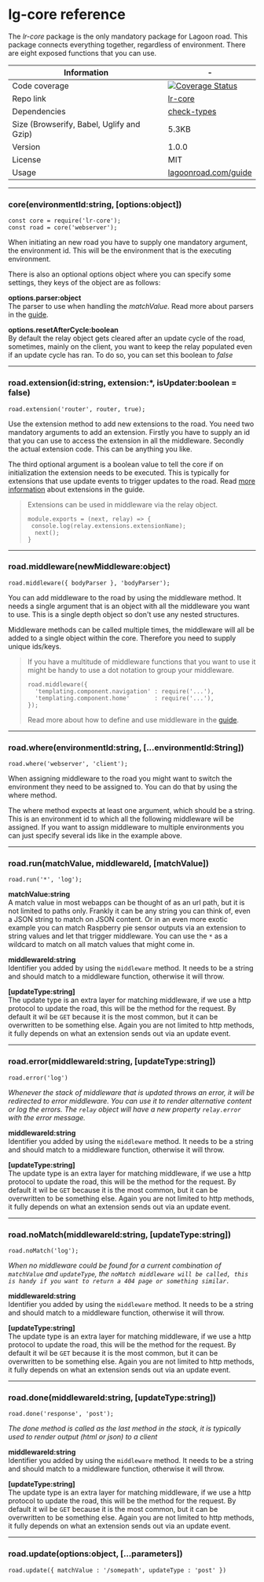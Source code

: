 # lg-core reference

The _lr-core_ package is the only mandatory package for Lagoon road. This package connects everything together, regardless of environment. There are eight exposed functions that you can use.

| Information | - |
| ----------- | - |
| Code coverage | [![Coverage Status](https://coveralls.io/repos/github/lagoon-road/lr-core/badge.svg?branch=master)](https://coveralls.io/github/lagoon-road/lr-core?branch=master) |
| Repo link | [lr-core](https://github.com/lagoon-road/lr-core) |
| Dependencies | [check-types](https://www.npmjs.com/package/check-types) |
| Size (Browserify, Babel, Uglify and Gzip)| 5.3KB |
| Version | 1.0.0 |
| License | MIT |
| Usage | [lagoonroad.com/guide](https://www.lagoonroad.com/guide) |

---

### core(environmentId:string, [options:object])

```
const core = require('lr-core');
const road = core('webserver');
```
When initiating an new road you have to supply one mandatory argument, the environment id. This will be the environment that is the executing environment.

There is also an optional options object where you can specify some settings, they keys of the object are as follows:

**options.parser:object**  
The parser to use when handling the _matchValue_. Read more about parsers in the [guide](https://lagoonroad.com/guide#parsers).

**options.resetAfterCycle:boolean**  
By default the relay object gets cleared after an update cycle of the road, sometimes, mainly on the client, you want to keep the relay populated even if an update cycle has ran. To do so, you can set this boolean to  _false_

---

### road.extension(id:string, extension:*, isUpdater:boolean = false)

```
road.extension('router', router, true);
```
Use the extension method to add new extensions to the road. You need two mandatory arguments to add an extension. Firstly you have to supply an id that you can use to access the extension in all the middleware. Secondly the actual extension code. This can be anything you like.

The third optional argument is a boolean value to tell the core if on initialization the extension needs to be executed. This is typically for extensions that use update events to trigger updates to the road. Read [more information](https://lagoonroad.com/guide#extensions) about extensions in the guide.

> Extensions can be used in middleware via the relay object.
> ```
> module.exports = (next, relay) => {
>  console.log(relay.extensions.extensionName);
>   next();
> }
>```

---

### road.middleware(newMiddleware:object)

```
road.middleware({ bodyParser }, 'bodyParser');
```

You can add middleware to the road by using the middleware method. It needs a single argument that is an object with all the middleware you want to use. This is a single depth object so don't use any nested structures.

Middleware methods can be called multiple times, the middleware will all be added to a single object within the core. Therefore you need to supply unique ids/keys.

> If you have a multitude of middleware functions that you  want to use it might be handy to use a dot notation to  group your middleware.
> ```
> road.middleware({
>   'templating.component.navigation' : require('...'),  
>   'templating.component.home'       : require('...'),  
> });
> ```
> Read more about how to define and use middleware in the [guide](https://lagoonroad.com/guide#middleware).

---

### road.where(environmentId:string, [...environmentId:String])

```
road.where('webserver', 'client');
```
When assigning middleware to the road you might want to switch the environment they need to be assigned to. You can do that by using the where method.

The where method expects at least one argument, which should be a string. This is an environment id to which all the following middleware will be assigned. If you want to assign middleware to multiple environments you can just specify several ids like in the example above.

---

### road.run(matchValue, middlewareId, [matchValue])

```
road.run('*', 'log');
```

**matchValue:string**  
A match value in most webapps can be thought of as an url path, but it is not limited to paths only. Frankly it can be any string you can think of, even a JSON string to match on JSON content. Or in an even more exotic example you can match Raspberry pie sensor outputs via an extension to string values and let that trigger middleware. You can use the `*` as a wildcard to match on all match values that might come in.

**middlewareId:string**  
Identifier you added by using the `middleware` method. It needs to be a string and should match to a middleware function, otherwise it will throw.

**[updateType:string]**  
The update type is an extra layer for matching middleware, if we use a http protocol to update the road, this will be the method for the request. By default it wil be `GET` because it is the most common, but it can be overwritten to be something else. Again you are not limited to http methods, it fully depends on what an extension sends out via an update event.

---

### road.error(middlewareId:string, [updateType:string])

```
road.error('log')
```

_Whenever the stack of middleware that is updated throws an error, it will be redirected to error middleware. You can use it to render alternative content or log the errors. The `relay` object will have a new property `relay.error` with the error message._

**middlewareId:string**  
Identifier you added by using the `middleware` method. It needs to be a string and should match to a middleware function, otherwise it will throw.

**[updateType:string]**  
The update type is an extra layer for matching middleware, if we use a http protocol to update the road, this will be the method for the request. By default it wil be `GET` because it is the most common, but it can be overwritten to be something else. Again you are not limited to http methods, it fully depends on what an extension sends out via an update event.

---

### road.noMatch(middlewareId:string, [updateType:string])

```
road.noMatch('log');
```

_When no middleware could be found for a current combination of `matchValue` and `updateType`, the `noMatch middleware will be called, this is handy if you want to return a 404 page or something similar.`_

**middlewareId:string**  
Identifier you added by using the `middleware` method. It needs to be a string and should match to a middleware function, otherwise it will throw.

**[updateType:string]**  
The update type is an extra layer for matching middleware, if we use a http protocol to update the road, this will be the method for the request. By default it wil be `GET` because it is the most common, but it can be overwritten to be something else. Again you are not limited to http methods, it fully depends on what an extension sends out via an update event.

---

### road.done(middlewareId:string, [updateType:string])

```
road.done('response', 'post');
```

_The done method is called as the last method in the stack, it is typically used to render output (html or json) to a client_

**middlewareId:string**  
Identifier you added by using the `middleware` method. It needs to be a string and should match to a middleware function, otherwise it will throw.

**[updateType:string]**  
The update type is an extra layer for matching middleware, if we use a http protocol to update the road, this will be the method for the request. By default it wil be `GET` because it is the most common, but it can be overwritten to be something else. Again you are not limited to http methods, it fully depends on what an extension sends out via an update event.

---

### road.update(options:object, [...parameters])

```
road.update({ matchValue : '/somepath', updateType : 'post' })
```
